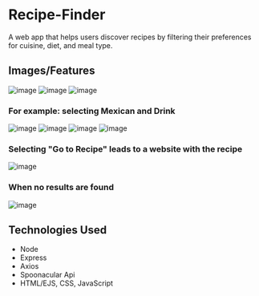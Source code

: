 # Recipe-Finder
A web app that helps users discover recipes by filtering their preferences for cuisine, diet, and meal type.

<h2>Images/Features</h2>

![image](https://github.com/user-attachments/assets/894727e1-f5e5-42a9-b6bb-676f26c2c88a)
![image](https://github.com/user-attachments/assets/938188eb-aae2-48e8-80c2-5cc13070f496)
![image](https://github.com/user-attachments/assets/dbeca15a-e065-4a25-b995-aeab5147400d)

<h3>For example: selecting Mexican and Drink</h3>

![image](https://github.com/user-attachments/assets/f8a3cc27-7402-4c4e-8edb-faa4a70e9855)
![image](https://github.com/user-attachments/assets/0ea245b7-d978-433f-9395-4d52a95c152c)
![image](https://github.com/user-attachments/assets/7e290c75-7490-4579-9bcf-337060b144e3)
![image](https://github.com/user-attachments/assets/db0d46bf-4413-42b1-b1a6-57f80515834a)


<h3>Selecting "Go to Recipe" leads to a website with the recipe</h3>

![image](https://github.com/user-attachments/assets/473d0abd-04a5-46cf-b29d-66d46c7c6764)

<h3>When no results are found</h3>

![image](https://github.com/user-attachments/assets/057cf4d9-7a40-4a2d-bd94-ff8cfaa5596b)


<h2>Technologies Used</h2>
<ul>
  <li>Node</li>
  <li>Express</li>
  <li>Axios</li>
  <li>Spoonacular Api</li>
  <li>HTML/EJS, CSS, JavaScript</li>
</ul>


















